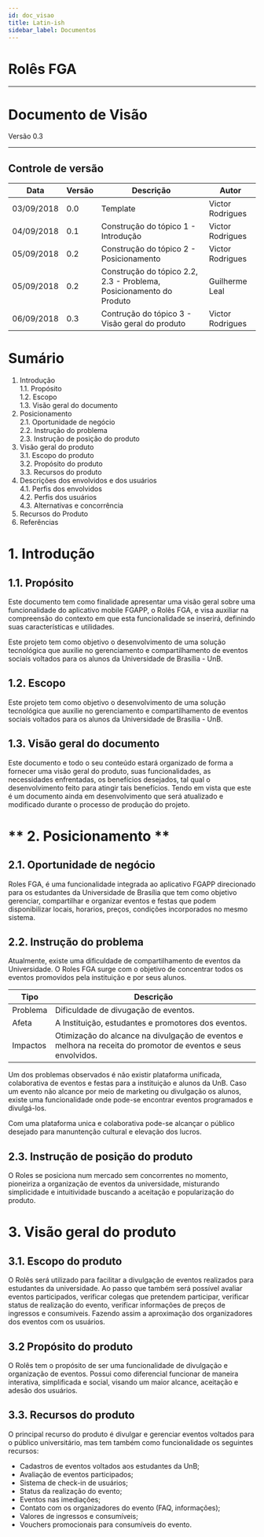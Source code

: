 ```yaml
---
id: doc_visao
title: Latin-ish
sidebar_label: Documentos
---
```


# Rolês FGA
___
# Documento de Visão
Versão 0.3
___

## Controle de versão

| **Data** | **Versão** | **Descrição** | **Autor** |
| --- | --- | --- | --- |
| 03/09/2018 | 0.0 | Template | Victor Rodrigues |
| 04/09/2018 | 0.1 | Construção do tópico 1 - Introdução | Victor Rodrigues  |
| 05/09/2018 | 0.2 | Construção do tópico 2 - Posicionamento  | Victor Rodrigues  |
| 05/09/2018 | 0.2 | Construção do tópico 2.2, 2.3 - Problema, Posicionamento do Produto | Guilherme Leal |
| 06/09/2018 | 0.3 | Contrução do tópico 3 - Visão geral do produto | Victor Rodrigues  |

# Sumário

1. Introdução </br>
	1.1. Propósito </br>
	1.2. Escopo </br>
	1.3. Visão geral do documento </br>
2. Posicionamento </br>
	2.1. Oportunidade de negócio </br>
	2.2. Instrução do problema </br>
	2.3. Instrução de posição do produto </br>
3. Visão geral do produto </br>
	3.1. Escopo do produto </br>
	3.2. Propósito do produto </br>
	3.3. Recursos do produto </br>
4. Descrições dos envolvidos e dos usuários </br>
	4.1. Perfis dos envolvidos </br>
	4.2. Perfis dos usuários </br>
	4.3. Alternativas e concorrência </br>
5. Recursos do Produto </br>
6. Referências </br>

# 1. Introdução

## 1.1. Propósito

<p> Este documento tem como finalidade apresentar uma visão geral sobre uma funcionalidade do aplicativo mobile FGAPP, o Rolês FGA, e visa auxiliar na compreensão  do contexto em que esta funcionalidade se inserirá, definindo suas características e utilidades. </p>
<p> Este projeto tem como objetivo o desenvolvimento de uma solução tecnológica que auxilie no gerenciamento e compartilhamento de eventos sociais voltados para os alunos da Universidade de Brasília - UnB.</p>

## 1.2. Escopo

<p> Este projeto tem como objetivo o desenvolvimento de uma solução tecnológica que auxilie no gerenciamento e compartilhamento de eventos sociais voltados para os alunos da Universidade de Brasília - UnB.</p>

## 1.3. Visão geral do documento

<p> Este documento e todo o seu conteúdo estará organizado de forma a fornecer uma visão geral do produto, suas funcionalidades, as necessidades enfrentadas, os benefícios desejados, tal qual o desenvolvimento feito para atingir tais benefícios. Tendo em vista que este é um documento ainda em desenvolvimento que será atualizado e modificado durante o processo de produção do projeto.
</p>

# ** 2. Posicionamento **

## 2.1. Oportunidade de negócio
<p>	Roles FGA, é uma funcionalidade integrada ao aplicativo FGAPP direcionado para os estudantes da Universidade de Brasília que tem como objetivo gerenciar, compartilhar e organizar eventos e festas que podem disponibilizar locais, horarios, preços, condições incorporados no mesmo sistema. </p>

## 2.2. Instrução do problema

Atualmente, existe uma dificuldade de compartilhamento de eventos da Universidade. O Roles FGA surge com o objetivo de concentrar todos os eventos promovidos pela instituição e por seus alunos.

| Tipo | Descrição |
| --- | --- |
| Problema | Dificuldade de divugação de eventos. |
| Afeta | A Instituição, estudantes e promotores dos eventos. |
| Impactos | Otimização do alcance na divulgação de eventos e melhora na receita do promotor de eventos e seus envolvidos. |

Um dos problemas observados é não existir plataforma unificada, colaborativa de eventos e festas para a instituição e alunos da UnB. Caso um evento não alcance por meio de marketing ou divulgação os alunos, existe uma funcionalidade onde pode-se encontrar eventos programados e divulgá-los.

Com uma plataforma unica e colaborativa pode-se alcançar o público desejado para manuntenção cultural e elevação dos lucros.

## 2.3. Instrução de posição do produto

O Roles se posiciona num mercado sem concorrentes no momento, pioneiriza a organização de eventos da universidade, misturando simplicidade e intuitividade buscando a aceitação e popularização do produto.
# 3. Visão geral do produto

## 3.1. Escopo do produto

O Rolês será utilizado para facilitar a divulgação de eventos realizados para estudantes da universidade. Ao passo que também será possível avaliar eventos participados, verificar colegas que pretendem participar, verificar status de realização do evento, verificar informações de preços de ingressos e consumiveis. Fazendo assim a aproximação dos organizadores dos eventos com os usuários.

## 3.2 Propósito do produto

O Rolês tem o propósito de ser uma funcionalidade de divulgação e organização de eventos. Possui como diferencial funcionar de maneira interativa, simplificada e social, visando um maior alcance, aceitação e adesão dos usuários.

## 3.3. Recursos do produto

O principal recurso do produto é divulgar e gerenciar eventos voltados para o público universitário, mas tem também como funcionalidade os seguintes recursos:

 * Cadastros de eventos voltados aos estudantes da UnB;
 * Avaliação de eventos participados;
 * Sistema de check-in de usuários;
 * Status da realização do evento;
 * Eventos nas imediações;
 * Contato com os organizadores do evento (FAQ, informações);
 * Valores de ingressos e consumíveis;
 * Vouchers promocionais para consumíveis do evento.
